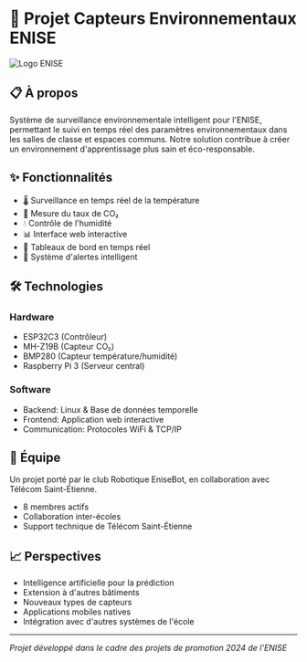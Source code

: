 # 🌱 Projet Capteurs Environnementaux ENISE

![Logo ENISE]([https://your-logo-url.com](https://infocentre.enise.fr/wiki/lib/exe/fetch.php/communication:2024-logo-enise-rouge.png)) 

## 📋 À propos

Système de surveillance environnementale intelligent pour l'ENISE, permettant le suivi en temps réel des paramètres environnementaux dans les salles de classe et espaces communs. Notre solution contribue à créer un environnement d'apprentissage plus sain et éco-responsable.

## ✨ Fonctionnalités

- 🌡️ Surveillance en temps réel de la température
- 💨 Mesure du taux de CO₂
- 💧 Contrôle de l'humidité
- 📊 Interface web interactive
- 📱 Tableaux de bord en temps réel
- 🔔 Système d'alertes intelligent

## 🛠️ Technologies

### Hardware
- ESP32C3 (Contrôleur)
- MH-Z19B (Capteur CO₂)
- BMP280 (Capteur température/humidité)
- Raspberry Pi 3 (Serveur central)

### Software
- Backend: Linux & Base de données temporelle
- Frontend: Application web interactive
- Communication: Protocoles WiFi & TCP/IP

## 👥 Équipe

Un projet porté par le club Robotique EniseBot, en collaboration avec Télécom Saint-Étienne.

- 8 membres actifs
- Collaboration inter-écoles
- Support technique de Télécom Saint-Étienne

## 📈 Perspectives

- Intelligence artificielle pour la prédiction
- Extension à d'autres bâtiments
- Nouveaux types de capteurs
- Applications mobiles natives
- Intégration avec d'autres systèmes de l'école



---
*Projet développé dans le cadre des projets de promotion 2024 de l'ENISE*
